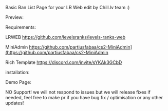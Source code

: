 Basic Ban List Page for your LR Web edit by Chill.lv team :)

Preview:

Requirements:

LRWEB https://github.com/levelsranks/levels-ranks-web

MiniAdmin https://github.com/partiusfabaa/cs2-MiniAdmin](https://github.com/partiusfabaa/cs2-MiniAdmin

Rich Template https://discord.com/invite/sYKAk3GCbD


installation:


Demo Page:


NO Support! we will not respond to issues but  we will release fixes if needed, feel free to make pr if you have bug fix / optimisation or any other updates!
